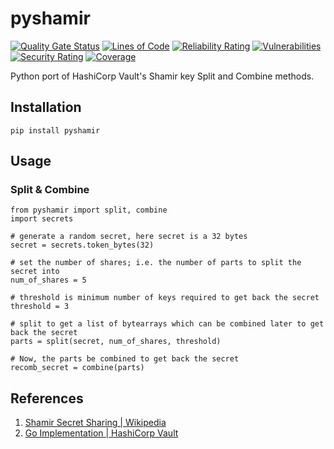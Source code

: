 # pyshamir
[![Quality Gate Status](https://sonarcloud.io/api/project_badges/measure?project=konidev20_pyshamir&metric=alert_status)](https://sonarcloud.io/summary/new_code?id=konidev20_pyshamir)
[![Lines of Code](https://sonarcloud.io/api/project_badges/measure?project=konidev20_pyshamir&metric=ncloc)](https://sonarcloud.io/summary/new_code?id=konidev20_pyshamir)
[![Reliability Rating](https://sonarcloud.io/api/project_badges/measure?project=konidev20_pyshamir&metric=reliability_rating)](https://sonarcloud.io/summary/new_code?id=konidev20_pyshamir)
[![Vulnerabilities](https://sonarcloud.io/api/project_badges/measure?project=konidev20_pyshamir&metric=vulnerabilities)](https://sonarcloud.io/summary/new_code?id=konidev20_pyshamir)
[![Security Rating](https://sonarcloud.io/api/project_badges/measure?project=konidev20_pyshamir&metric=security_rating)](https://sonarcloud.io/summary/new_code?id=konidev20_pyshamir)
[![Coverage](https://sonarcloud.io/api/project_badges/measure?project=konidev20_pyshamir&metric=coverage)](https://sonarcloud.io/summary/new_code?id=konidev20_pyshamir)

Python port of HashiCorp Vault's Shamir key Split and Combine methods.

## Installation
```
pip install pyshamir 
```

## Usage

### Split & Combine
```
from pyshamir import split, combine
import secrets

# generate a random secret, here secret is a 32 bytes
secret = secrets.token_bytes(32)

# set the number of shares; i.e. the number of parts to split the secret into
num_of_shares = 5

# threshold is minimum number of keys required to get back the secret
threshold = 3

# split to get a list of bytearrays which can be combined later to get back the secret
parts = split(secret, num_of_shares, threshold)

# Now, the parts be combined to get back the secret
recomb_secret = combine(parts)
```

## References
1. [Shamir Secret Sharing | Wikipedia](https://en.wikipedia.org/wiki/Shamir%27s_Secret_Sharing)
2. [Go Implementation | HashiCorp Vault](https://github.com/hashicorp/vault/tree/main/shamir)